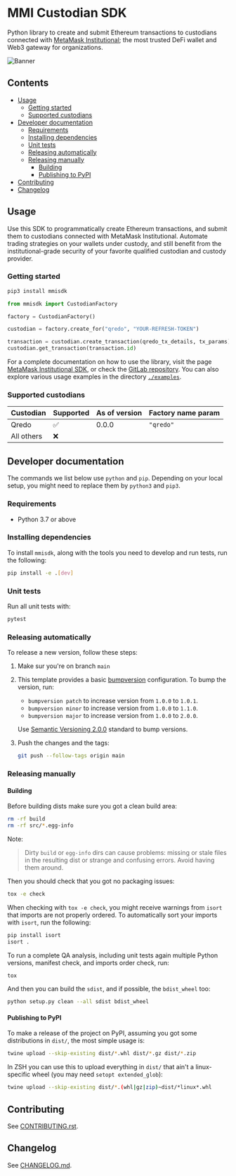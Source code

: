 # MMI Custodian SDK

Python library to create and submit Ethereum transactions to custodians connected with [MetaMask Institutional](https://metamask.io/institutions); the most trusted DeFi wallet and Web3 gateway for organizations.

![Banner](https://raw.githubusercontent.com/xavier-alexandre/image-server/main/mmisdk-banner.png?token=GHSAT0AAAAAABWET6JHLS4TRRUU75VWDVRIYZB5NJA)

## Contents

-   [Usage](#usage)
    -   [Getting started](#getting-started)
    -   [Supported custodians](#supported-custodians)
-   [Developer documentation](#developer-documentation)
    -   [Requirements](#requirements)
    -   [Installing dependencies](#installing-dependencies)
    -   [Unit tests](#unit-tests)
    -   [Releasing automatically](#releasing-automatically)
    -   [Releasing manually](#releasing-manually)
        -   [Building](#building)
        -   [Publishing to PyPI](#publishing-to-pypi)
-   [Contributing](#contributing)
-   [Changelog](#changelog)

## Usage

Use this SDK to programmatically create Ethereum transactions, and submit them to custodians connected with MetaMask Institutional. Automate trading strategies on your wallets under custody, and still benefit from the institutional-grade security of your favorite qualified custodian and custody provider.

### Getting started

```bash
pip3 install mmisdk
```

```python
from mmisdk import CustodianFactory

factory = CustodianFactory()

custodian = factory.create_for("qredo", "YOUR-REFRESH-TOKEN")

transaction = custodian.create_transaction(qredo_tx_details, tx_params)
custodian.get_transaction(transaction.id)
```

For a complete documentation on how to use the library, visit the page [MetaMask Institutional SDK](https://consensys.gitlab.io/codefi/products/mmi/mmi-sdk-py/sdk-python/), or check the [GitLab repository](https://gitlab.com/ConsenSys/codefi/products/mmi/mmi-sdk-py/-/blob/main/docs/mkdocs/sdk-python.md). You can also explore various usage examples in the directory [`./examples`](https://gitlab.com/ConsenSys/codefi/products/mmi/mmi-sdk-py/-/tree/main/examples).

### Supported custodians

| Custodian  | Supported | As of version | Factory name param |
| ---------- | --------- | ------------- | ------------------ |
| Qredo      | ✅        | 0.0.0         | `"qredo"`          |
| All others | ❌        |               |                    |

## Developer documentation

The commands we list below use `python` and `pip`. Depending on your local setup, you might need to replace them by `python3` and `pip3`.

### Requirements

-   Python 3.7 or above

### Installing dependencies

To install `mmisdk`, along with the tools you need to develop and run tests, run the following:

```bash
pip install -e .[dev]
```

### Unit tests

Run all unit tests with:

```bash
pytest
```

### Releasing automatically

To release a new version, follow these steps:

1. Make sur you're on branch `main`
2. This template provides a basic [bumpversion](https://pypi.org/project/bump2version) configuration. To bump the version, run:

    - `bumpversion patch` to increase version from `1.0.0` to `1.0.1`.
    - `bumpversion minor` to increase version from `1.0.0` to `1.1.0`.
    - `bumpversion major` to increase version from `1.0.0` to `2.0.0`.

    Use [Semantic Versioning 2.0.0](http://semver.org/) standard to bump versions.

3. Push the changes and the tags:

    ```bash
    git push --follow-tags origin main
    ```

### Releasing manually

#### Building

Before building dists make sure you got a clean build area:

```bash
rm -rf build
rm -rf src/*.egg-info
```

Note:

> Dirty `build` or `egg-info` dirs can cause problems: missing or stale files in the resulting dist or strange and confusing errors. Avoid having them around.

Then you should check that you got no packaging issues:

```bash
tox -e check
```

When checking with `tox -e check`, you might receive warnings from `isort` that imports are not properly ordered. To automatically sort your imports with `isort`, run the following:

```bash
pip install isort
isort .
```

To run a complete QA analysis, including unit tests again multiple Python versions, manifest check, and imports order check, run:

```bash
tox
```

And then you can build the `sdist`, and if possible, the `bdist_wheel` too:

```bash
python setup.py clean --all sdist bdist_wheel
```

#### Publishing to PyPI

To make a release of the project on PyPI, assuming you got some distributions in `dist/`, the most simple usage is:

```bash
twine upload --skip-existing dist/*.whl dist/*.gz dist/*.zip
```

In ZSH you can use this to upload everything in `dist/` that ain't a linux-specific wheel (you may need `setopt extended_glob`):

```bash
twine upload --skip-existing dist/*.(whl|gz|zip)~dist/*linux*.whl
```

## Contributing

See [CONTRIBUTING.rst](./CONTRIBUTING.rst).

## Changelog

See [CHANGELOG.md](./CHANGELOG.md).
